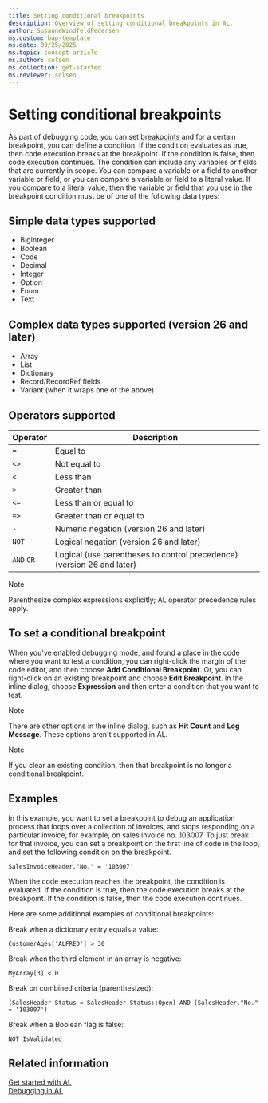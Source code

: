 ```yaml
---
title: Setting conditional breakpoints
description: Overview of setting conditional breakpoints in AL.
author: SusanneWindfeldPedersen
ms.custom: bap-template
ms.date: 09/25/2025
ms.topic: concept-article
ms.author: solsen
ms.collection: get-started
ms.reviewer: solsen
---
```


# Setting conditional breakpoints

As part of debugging code, you can set [breakpoints](devenv-debugging.md#breakpoints) and for a certain breakpoint, you can define a condition. If the condition evaluates as true, then code execution breaks at the breakpoint. If the condition is false, then code execution continues. The condition can include any variables or fields that are currently in scope. You can compare a variable or a field to another variable or field, or you can compare a variable or field to a literal value. If you compare to a literal value, then the variable or field that you use in the breakpoint condition must be of one of the following data types:

## Simple data types supported

- BigInteger
- Boolean
- Code
- Decimal
- Integer
- Option
- Enum
- Text

## Complex data types supported (version 26 and later)

- Array
- List
- Dictionary
- Record/RecordRef fields
- Variant (when it wraps one of the above)

## Operators supported

|Operator|Description|
|--------|-----------|
|`=`| Equal to|
|`<>`| Not equal to|
|`<`| Less than|
|`>`| Greater than|
|`<=`| Less than or equal to|
|`=>`| Greater than or equal to|
|`-`| Numeric negation (version 26 and later) |
|`NOT`| Logical negation (version 26 and later) |
|`AND` `OR`| Logical (use parentheses to control precedence) (version 26 and later)|

> [!NOTE]
> Parenthesize complex expressions explicitly; AL operator precedence rules apply.

## To set a conditional breakpoint

When you've enabled debugging mode, and found a place in the code where you want to test a condition, you can right-click the margin of the code editor, and then choose **Add Conditional Breakpoint**. Or, you can right-click on an existing breakpoint and choose **Edit Breakpoint**. In the inline dialog, choose **Expression** and then enter a condition that you want to test.

> [!NOTE]  
> There are other options in the inline dialog, such as **Hit Count** and **Log Message**. These options aren't supported in AL.

> [!NOTE]  
> If you clear an existing condition, then that breakpoint is no longer a conditional breakpoint.

## Examples

In this example, you want to set a breakpoint to debug an application process that loops over a collection of invoices, and stops responding on a particular invoice, for example, on sales invoice no. 103007. To just break for that invoice, you can set a breakpoint on the first line of code in the loop, and set the following condition on the breakpoint.

```al
SalesInvoiceHeader."No." = '103007'  
```

When the code execution reaches the breakpoint, the condition is evaluated. If the condition is true, then the code execution breaks at the breakpoint. If the condition is false, then the code execution continues.

Here are some additional examples of conditional breakpoints:

Break when a dictionary entry equals a value:

```al
CustomerAges['ALFRED'] > 30
```

Break when the third element in an array is negative:

```al
MyArray[3] < 0
```

Break on combined criteria (parenthesized):

```al
(SalesHeader.Status = SalesHeader.Status::Open) AND (SalesHeader."No." = '103007')
```

Break when a Boolean flag is false:

```al
NOT IsValidated
```

## Related information

[Get started with AL](devenv-get-started.md)  
[Debugging in AL](devenv-debugging.md)  
